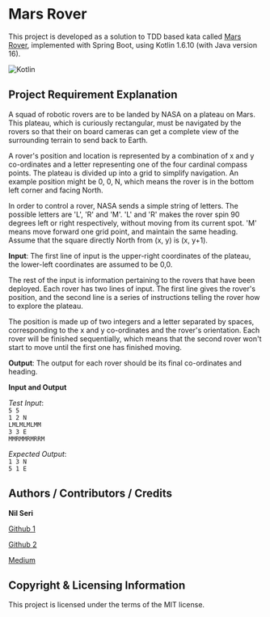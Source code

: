 # Mars Rover
This project is developed as a solution to TDD based kata called [Mars Rover](https://code.google.com/archive/p/marsrovertechchallenge/), implemented with Spring Boot, using Kotlin 1.6.10 (with Java version 16).

<img src="https://img.shields.io/badge/Language-Kotlin-orange.svg" alt="Kotlin">

## Project Requirement Explanation

A squad of robotic rovers are to be landed by NASA on a plateau on Mars. This plateau, which is
curiously rectangular, must be navigated by the rovers so that their on board cameras can get a
complete view of the surrounding terrain to send back to Earth.

A rover's position and location is represented by a combination of x and y co-ordinates and a letter
representing one of the four cardinal compass points. The plateau is divided up into a grid to
simplify navigation. An example position might be 0, 0, N, which means the rover is in the bottom
left corner and facing North.

In order to control a rover, NASA sends a simple string of letters. The possible letters are 'L', 'R' and
'M'. 'L' and 'R' makes the rover spin 90 degrees left or right respectively, without moving from its
current spot. 'M' means move forward one grid point, and maintain the same heading.
Assume that the square directly North from (x, y) is (x, y+1).


**Input**:
The first line of input is the upper-right coordinates of the plateau, the lower-left coordinates are
assumed to be 0,0.

The rest of the input is information pertaining to the rovers that have been deployed. Each rover
has two lines of input. The first line gives the rover's position, and the second line is a series of
instructions telling the rover how to explore the plateau.

The position is made up of two integers and a letter separated by spaces, corresponding to the x and y co-ordinates and the rover's orientation.
Each rover will be finished sequentially, which means that the second rover won't start to move
until the first one has finished moving.

**Output**:
The output for each rover should be its final co-ordinates and heading.

**Input and Output**

*Test Input*:\
`5 5`\
`1 2 N`\
`LMLMLMLMM`\
`3 3 E`\
`MMRMMRMRRM`

*Expected Output*:\
`1 3 N`\
`5 1 E`

## Authors / Contributors / Credits
**Nil Seri**

[Github 1](https://github.com/senoritadeveloper01)

[Github 2](https://github.com/nilseri01)

[Medium](https://senoritadeveloper.medium.com/)

## Copyright & Licensing Information
This project is licensed under the terms of the MIT license.
